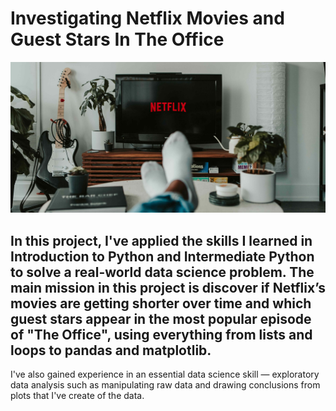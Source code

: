 # Investigating Netflix Movies and Guest Stars In The Office
![](netflix.jpg)
## In this project, I've applied the skills I learned in Introduction to Python and Intermediate Python to solve a real-world data science problem. The main mission in this project is discover if Netflix’s movies are getting shorter over time and which guest stars appear in the most popular episode of "The Office", using everything from lists and loops to pandas and matplotlib.

I've also gained experience in an essential data science skill — exploratory data analysis such as manipulating raw data and drawing conclusions from plots that I've create of the data.
